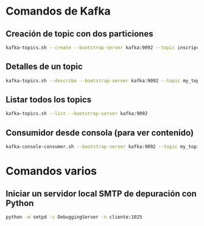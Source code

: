 # Comandos de Kafka

## Creación de topic con dos particiones
```bash
kafka-topics.sh --create --bootstrap-server kafka:9092 --topic inscripcion --partitions 2
```

## Detalles de un topic
```bash
kafka-topics.sh --describe --bootstrap-server kafka:9092 --topic my_topic
```

## Listar todos los topics
```bash
kafka-topics.sh --list --bootstrap-server kafka:9092
```

## Consumidor desde consola (para ver contenido)
```bash
kafka-console-consumer.sh --bootstrap-server kafka:9092 --topic my_topic --partition 0 --from-beginning
```



# Comandos varios

## Iniciar un servidor local SMTP de depuración con Python
```bash
python -m smtpd -c DebuggingServer -n cliente:1025
```